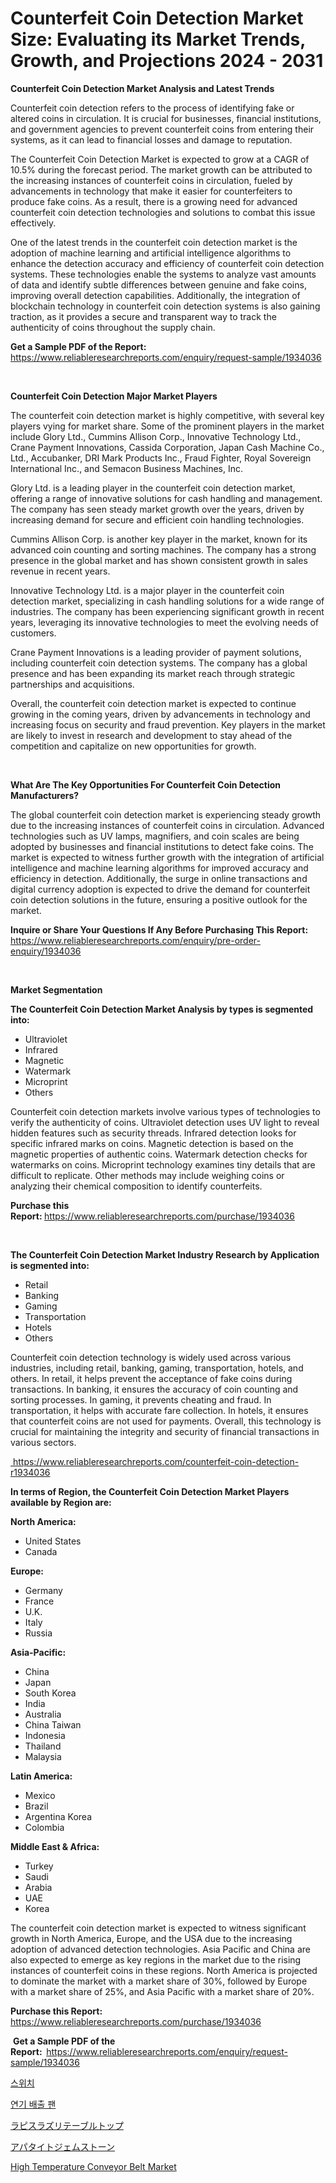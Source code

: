 <p><h1>Counterfeit Coin Detection Market Size: Evaluating its Market Trends, Growth, and Projections 2024 - 2031</h1></p><p><strong>Counterfeit Coin Detection Market Analysis and Latest Trends</strong></p>
<p><p>Counterfeit coin detection refers to the process of identifying fake or altered coins in circulation. It is crucial for businesses, financial institutions, and government agencies to prevent counterfeit coins from entering their systems, as it can lead to financial losses and damage to reputation.</p><p>The Counterfeit Coin Detection Market is expected to grow at a CAGR of 10.5% during the forecast period. The market growth can be attributed to the increasing instances of counterfeit coins in circulation, fueled by advancements in technology that make it easier for counterfeiters to produce fake coins. As a result, there is a growing need for advanced counterfeit coin detection technologies and solutions to combat this issue effectively.</p><p>One of the latest trends in the counterfeit coin detection market is the adoption of machine learning and artificial intelligence algorithms to enhance the detection accuracy and efficiency of counterfeit coin detection systems. These technologies enable the systems to analyze vast amounts of data and identify subtle differences between genuine and fake coins, improving overall detection capabilities. Additionally, the integration of blockchain technology in counterfeit coin detection systems is also gaining traction, as it provides a secure and transparent way to track the authenticity of coins throughout the supply chain.</p></p>
<p><strong>Get a Sample PDF of the Report:&nbsp;</strong> <a href="https://www.reliableresearchreports.com/enquiry/request-sample/1934036">https://www.reliableresearchreports.com/enquiry/request-sample/1934036</a></p>
<p>&nbsp;</p>
<p><strong>Counterfeit Coin Detection Major Market Players</strong></p>
<p><p>The counterfeit coin detection market is highly competitive, with several key players vying for market share. Some of the prominent players in the market include Glory Ltd., Cummins Allison Corp., Innovative Technology Ltd., Crane Payment Innovations, Cassida Corporation, Japan Cash Machine Co., Ltd., Accubanker, DRI Mark Products Inc., Fraud Fighter, Royal Sovereign International Inc., and Semacon Business Machines, Inc.</p><p>Glory Ltd. is a leading player in the counterfeit coin detection market, offering a range of innovative solutions for cash handling and management. The company has seen steady market growth over the years, driven by increasing demand for secure and efficient coin handling technologies.</p><p>Cummins Allison Corp. is another key player in the market, known for its advanced coin counting and sorting machines. The company has a strong presence in the global market and has shown consistent growth in sales revenue in recent years.</p><p>Innovative Technology Ltd. is a major player in the counterfeit coin detection market, specializing in cash handling solutions for a wide range of industries. The company has been experiencing significant growth in recent years, leveraging its innovative technologies to meet the evolving needs of customers.</p><p>Crane Payment Innovations is a leading provider of payment solutions, including counterfeit coin detection systems. The company has a global presence and has been expanding its market reach through strategic partnerships and acquisitions.</p><p>Overall, the counterfeit coin detection market is expected to continue growing in the coming years, driven by advancements in technology and increasing focus on security and fraud prevention. Key players in the market are likely to invest in research and development to stay ahead of the competition and capitalize on new opportunities for growth.</p></p>
<p>&nbsp;</p>
<p><strong>What Are The Key Opportunities For Counterfeit Coin Detection Manufacturers?</strong></p>
<p><p>The global counterfeit coin detection market is experiencing steady growth due to the increasing instances of counterfeit coins in circulation. Advanced technologies such as UV lamps, magnifiers, and coin scales are being adopted by businesses and financial institutions to detect fake coins. The market is expected to witness further growth with the integration of artificial intelligence and machine learning algorithms for improved accuracy and efficiency in detection. Additionally, the surge in online transactions and digital currency adoption is expected to drive the demand for counterfeit coin detection solutions in the future, ensuring a positive outlook for the market.</p></p>
<p><strong>Inquire or Share Your Questions If Any Before Purchasing This Report:</strong> <a href="https://www.reliableresearchreports.com/enquiry/pre-order-enquiry/1934036">https://www.reliableresearchreports.com/enquiry/pre-order-enquiry/1934036</a></p>
<p>&nbsp;</p>
<p><strong>Market Segmentation</strong></p>
<p><strong>The Counterfeit Coin Detection Market Analysis by types is segmented into:</strong></p>
<p><ul><li>Ultraviolet</li><li>Infrared</li><li>Magnetic</li><li>Watermark</li><li>Microprint</li><li>Others</li></ul></p>
<p><p>Counterfeit coin detection markets involve various types of technologies to verify the authenticity of coins. Ultraviolet detection uses UV light to reveal hidden features such as security threads. Infrared detection looks for specific infrared marks on coins. Magnetic detection is based on the magnetic properties of authentic coins. Watermark detection checks for watermarks on coins. Microprint technology examines tiny details that are difficult to replicate. Other methods may include weighing coins or analyzing their chemical composition to identify counterfeits.</p></p>
<p><strong>Purchase this Report:&nbsp;</strong><a href="https://www.reliableresearchreports.com/purchase/1934036">https://www.reliableresearchreports.com/purchase/1934036</a></p>
<p>&nbsp;</p>
<p><strong>The Counterfeit Coin Detection Market Industry Research by Application is segmented into:</strong></p>
<p><ul><li>Retail</li><li>Banking</li><li>Gaming</li><li>Transportation</li><li>Hotels</li><li>Others</li></ul></p>
<p><p>Counterfeit coin detection technology is widely used across various industries, including retail, banking, gaming, transportation, hotels, and others. In retail, it helps prevent the acceptance of fake coins during transactions. In banking, it ensures the accuracy of coin counting and sorting processes. In gaming, it prevents cheating and fraud. In transportation, it helps with accurate fare collection. In hotels, it ensures that counterfeit coins are not used for payments. Overall, this technology is crucial for maintaining the integrity and security of financial transactions in various sectors.</p></p>
<p><a href="https://www.reliableresearchreports.com/counterfeit-coin-detection-r1934036">&nbsp;https://www.reliableresearchreports.com/counterfeit-coin-detection-r1934036</a></p>
<p><strong>In terms of Region, the Counterfeit Coin Detection Market Players available by Region are:</strong></p>
<p>
    <p> <strong> North America: </strong>
        <ul>
            <li>United States</li>
            <li>Canada</li>
        </ul>
        </p> 
    <p> <strong> Europe: </strong>
        <ul>
            <li>Germany</li>
            <li>France</li>
            <li>U.K.</li>
            <li>Italy</li>
            <li>Russia</li>
        </ul>
        </p> 
    <p> <strong> Asia-Pacific: </strong>
        <ul>
            <li>China</li>
            <li>Japan</li>
            <li>South Korea</li>
            <li>India</li>
            <li>Australia</li>
            <li>China Taiwan</li>
            <li>Indonesia</li>
            <li>Thailand</li>
            <li>Malaysia</li>
        </ul>
        </p> 
    <p> <strong> Latin America: </strong>
        <ul>
            <li>Mexico</li>
            <li>Brazil</li>
            <li>Argentina Korea</li>
            <li>Colombia</li>
        </ul>
        </p> 
    <p> <strong> Middle East & Africa: </strong>
        <ul>
            <li>Turkey</li>
            <li>Saudi</li>
            <li>Arabia</li>
            <li>UAE</li>
            <li>Korea</li>
        </ul>
    </p>
    </p>
<p><p>The counterfeit coin detection market is expected to witness significant growth in North America, Europe, and the USA due to the increasing adoption of advanced detection technologies. Asia Pacific and China are also expected to emerge as key regions in the market due to the rising instances of counterfeit coins in these regions. North America is projected to dominate the market with a market share of 30%, followed by Europe with a market share of 25%, and Asia Pacific with a market share of 20%.</p></p>
<p><strong>Purchase this Report: </strong><a href="https://www.reliableresearchreports.com/purchase/1934036">https://www.reliableresearchreports.com/purchase/1934036</a></p>
<p>&nbsp;<strong>Get a Sample PDF of the Report:&nbsp;&nbsp;</strong><a href="https://www.reliableresearchreports.com/enquiry/request-sample/1934036">https://www.reliableresearchreports.com/enquiry/request-sample/1934036</a></p>
<p><strong></strong></p>
<p><p><a href="https://github.com/TitusBoyer1/Market-Research-Report-List-1/blob/main/858686059519.md">스위치</a></p><p><a href="https://github.com/iansanftyord09878/Market-Research-Report-List-1/blob/main/570140359518.md">연기 배출 팬</a></p><p><a href="https://github.com/RudyBoyer2017/Market-Research-Report-List-1/blob/main/731237723705.md">ラピスラズリテーブルトップ</a></p><p><a href="https://github.com/MosesSpinka1914/Market-Research-Report-List-1/blob/main/833339423704.md">アパタイトジェムストーン</a></p><p><a href="https://www.linkedin.com/pulse/high-temperature-conveyor-belt-market-insights-cagr-trends-1cz4c?trackingId=81hQ%2BAZLoZpgj5fXeeuvkw%3D%3D">High Temperature Conveyor Belt Market</a></p></p>